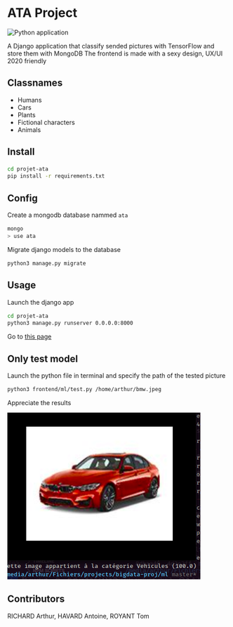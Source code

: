 # ATA Project

![Python application](https://github.com/arthuRHD/projet-ata/workflows/Python%20application/badge.svg)

A Django application that classify sended pictures with TensorFlow and store them with MongoDB
The frontend is made with a sexy design, UX/UI 2020 friendly

## Classnames

- Humans
- Cars
- Plants
- Fictional characters
- Animals

## Install

```sh
cd projet-ata
pip install -r requirements.txt
```

## Config

Create a mongodb database nammed `ata`

```sh
mongo
> use ata
```

Migrate django models to the database

```sh
python3 manage.py migrate
```

## Usage

Launch the django app

```sh
cd projet-ata
python3 manage.py runserver 0.0.0.0:8000
```

Go to [this page](http://localhost:8000/upload)

## Only test model

Launch the python file in terminal and specify the path of the tested picture

```sh
python3 frontend/ml/test.py /home/arthur/bmw.jpeg
```

Appreciate the results

![demo_img](templates/demo_img.png)

## Contributors

RICHARD Arthur, HAVARD Antoine, ROYANT Tom
